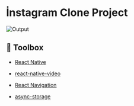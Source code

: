 #  İnstagram Clone Project

![Output](https://media.giphy.com/media/OYfWbPuBrLLd1scJLM/giphy-downsized-large.gif)


## 🧰 Toolbox
- [React Native][react native]

[react native]: https://reactnative.dev/

- [react-native-video][react-native-video]

[react-native-video]: https://github.com/react-native-video/react-native-video

- [React Navigation][react navigation]

[react navigation]: https://reactnavigation.org/

- [async-storage][async-storage]

[async-storage]: https://github.com/react-native-async-storage/async-storage
